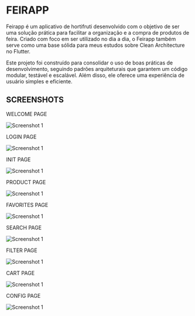 # FEIRAPP

Feirapp é um aplicativo de hortifruti desenvolvido com o objetivo de ser uma solução prática para facilitar a organização e a compra de produtos de feira. Criado com foco em ser utilizado no dia a dia, o Feirapp também serve como uma base sólida para meus estudos sobre Clean Architecture no Flutter.

Este projeto foi construído para consolidar o uso de boas práticas de desenvolvimento, seguindo padrões arquiteturais que garantem um código modular, testável e escalável. Além disso, ele oferece uma experiência de usuário simples e eficiente.

## SCREENSHOTS

WELCOME PAGE

![Screenshot 1](screenshots/Screenshot_33.png)

LOGIN PAGE

![Screenshot 1](screenshots/Screenshot_34.png)

INIT PAGE

![Screenshot 1](screenshots/Screenshot_35.png)

PRODUCT PAGE

![Screenshot 1](screenshots/Screenshot_36.png)

FAVORITES PAGE

![Screenshot 1](screenshots/Screenshot_37.png)

SEARCH PAGE

![Screenshot 1](screenshots/Screenshot_38.png)

FILTER PAGE

![Screenshot 1](screenshots/Screenshot_39.png)

CART PAGE

![Screenshot 1](screenshots/Screenshot_40.png)

CONFIG PAGE

![Screenshot 1](screenshots/Screenshot_41.png)
